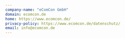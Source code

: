 ```yaml
---
company-name: "eComCon GmbH"
domain: ecomcon.de
home: https://www.ecomcon.de/
privacy-policy: https://www.ecomcon.de/datenschutz/
email: info@ecomcon.de
---
```





